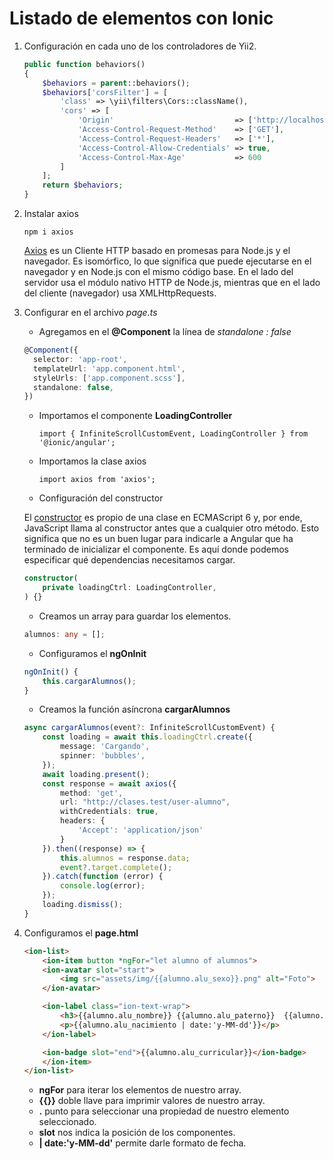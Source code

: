 # Listado de elementos con Ionic

1. Configuración en cada uno de los controladores de Yii2.

    ```php
    public function behaviors()
    {
        $behaviors = parent::behaviors();
        $behaviors['corsFilter'] = [
            'class' => \yii\filters\Cors::className(),
            'cors' => [
                'Origin'                           => ['http://localhost:8100'],
                'Access-Control-Request-Method'    => ['GET'],
                'Access-Control-Request-Headers'   => ['*'],
                'Access-Control-Allow-Credentials' => true,
                'Access-Control-Max-Age'           => 600
            ]
        ];
        return $behaviors;
    }
    ```

2. Instalar axios 

    `npm i axios`

    [Axios](https://axios-http.com/es/) es un Cliente HTTP basado en promesas para Node.js y el navegador. Es isomórfico, lo que significa que puede ejecutarse en el navegador y en Node.js con el mismo código base. En el lado del servidor usa el módulo nativo HTTP de Node.js, mientras que en el lado del cliente (navegador) usa XMLHttpRequests.

3. Configurar en el archivo *page.ts*
    * Agregamos en el **@Component** la línea de *standalone : false*

    ```typescript
    @Component({
      selector: 'app-root',
      templateUrl: 'app.component.html',
      styleUrls: ['app.component.scss'],
      standalone: false,
    })
    ```
    
    * Importamos el componente **LoadingController**

        `import { InfiniteScrollCustomEvent, LoadingController } from '@ionic/angular';`
    
    * Importamos la clase axios

        `import axios from 'axios';`
    
    * Configuración del constructor

    El [constructor](https://medium.com/zurvin/cu%C3%A1l-es-la-diferencia-entre-ngoninit-y-constructor-en-angular-2f7ce3d986b7) es propio de una clase en ECMAScript 6 y, por ende, JavaScript llama al constructor antes que a cualquier otro método. Esto significa que no es un buen lugar para indicarle a Angular que ha terminado de inicializar el componente. Es aquí donde podemos especificar qué dependencias necesitamos cargar.
    
    ```typescript
    constructor(
        private loadingCtrl: LoadingController,
    ) {}
    ```

    * Creamos un array para guardar los elementos.
    
    ```typescript
    alumnos: any = [];
    ```
    * Configuramos el **ngOnInit**

    ```typescript
    ngOnInit() {
        this.cargarAlumnos();
    }
    ```

    * Creamos la función asíncrona **cargarAlumnos**

    ```typescript
    async cargarAlumnos(event?: InfiniteScrollCustomEvent) {
        const loading = await this.loadingCtrl.create({
            message: 'Cargando',
            spinner: 'bubbles',
        });
        await loading.present();
        const response = await axios({
            method: 'get',
            url: "http://clases.test/user-alumno",
            withCredentials: true,
            headers: {
                'Accept': 'application/json'
            }
        }).then((response) => {
            this.alumnos = response.data;
            event?.target.complete();
        }).catch(function (error) {
            console.log(error);     
        });
        loading.dismiss();
    }
    ```
5. Configuramos el **page.html**

    ```html
    <ion-list>
        <ion-item button *ngFor="let alumno of alumnos">
        <ion-avatar slot="start">
            <img src="assets/img/{{alumno.alu_sexo}}.png" alt="Foto">
        </ion-avatar>

        <ion-label class="ion-text-wrap">
            <h3>{{alumno.alu_nombre}} {{alumno.alu_paterno}}  {{alumno.alu_materno}}</h3>
            <p>{{alumno.alu_nacimiento | date:'y-MM-dd'}}</p>
        </ion-label>

        <ion-badge slot="end">{{alumno.alu_curricular}}</ion-badge>
        </ion-item>
    </ion-list>
    ```

    * **ngFor** para iterar los elementos de nuestro array.
    * **{{}}** doble llave para imprimir valores de nuestro array.
    * **.** punto para seleccionar una propiedad de nuestro elemento seleccionado.
    * **slot** nos indica la posición de los componentes.
    * **| date:'y-MM-dd'** permite darle formato de fecha.

